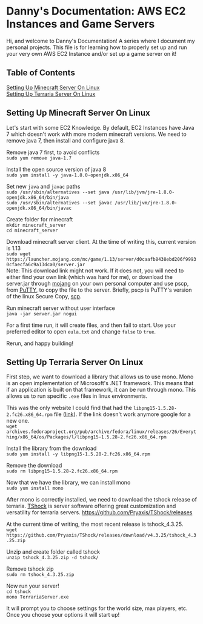 # Danny's Documentation: AWS EC2 Instances and Game Servers
Hi, and welcome to Danny's Documentation! A series where I document my personal projects. This file is for learning how to properly set up and run your very own AWS EC2 Instance and/or set up a game server on it!

## Table of Contents
[Setting Up Minecraft Server On Linux](#setting-up-minecraft-server-on-linux)  
[Setting Up Terraria Server On Linux](#setting-up-terraria-server-on-linux)

## Setting Up Minecraft Server On Linux
Let's start with some EC2 Knowledge. By default, EC2 Instances have Java 7 which doesn't work with more modern minecraft versions. We need to remove java 7, then install and configure java 8.

Remove java 7 first, to avoid conflicts  
`sudo yum remove java-1.7`

Install the open source version of java 8  
`sudo yum install -y java-1.8.0-openjdk.x86_64`

Set new `java` and `javac` paths  
`sudo /usr/sbin/alternatives --set java /usr/lib/jvm/jre-1.8.0-openjdk.x86_64/bin/java`  
`sudo /usr/sbin/alternatives --set javac /usr/lib/jvm/jre-1.8.0-openjdk.x86_64/bin/javac`

Create folder for minecraft  
`mkdir minecraft_server`  
`cd minecraft_server`

Download minecraft server client. At the time of writing this, current version is 1.13  
`sudo wget https://launcher.mojang.com/mc/game/1.13/server/d0caafb8438ebd206f99930cfaecfa6c9a13dca0/server.jar`  
Note: This download link might not work. If it does not, you will need to either find your own link (which was hard for me), or download the server.jar through [mojang](https://minecraft.net/en-us/download/server) on your own personal computer and use pscp, from [PuTTY](https://www.putty.org/), to copy the file to the server. Briefly, pscp is PuTTY's version of the linux Secure Copy, [scp](https://en.wikipedia.org/wiki/Secure_copy).

Run minecraft server without user interface  
`java -jar server.jar nogui`

For a first time run, it will create files, and then fail to start. Use your preferred editor to open `eula.txt` and change `false` to `true`.

Rerun, and happy building!

## Setting Up Terraria Server On Linux
First step, we want to download a library that allows us to use mono.
Mono is an open implementation of Microsoft's .NET framework. This means that if an application is built on that framework, it can be run through mono. This allows us to run specific `.exe` files in linux environments.

This was the only website I could find that had the `libpng15-1.5.28-2.fc26.x86_64.rpm` file ([link](archives.fedoraproject.org/pub/archive/fedora/linux/releases/26/Everything/x86_64/os/Packages/l/libpng15-1.5.28-2.fc26.x86_64.rpm)). If the link doesn't work anymore google for a new one.  
`wget archives.fedoraproject.org/pub/archive/fedora/linux/releases/26/Everything/x86_64/os/Packages/l/libpng15-1.5.28-2.fc26.x86_64.rpm`

Install the library from the download  
`sudo yum install -y libpng15-1.5.28-2.fc26.x86_64.rpm`

Remove the download  
`sudo rm libpng15-1.5.28-2.fc26.x86_64.rpm`

Now that we have the library,  we can install mono  
`sudo yum install mono`

After mono is correctly installed, we need to download the tshock release of terraria. [TShock](https://github.com/Pryaxis/TShock) is server software offering great customization and versatility for terraria servers.
https://github.com/Pryaxis/TShock/releases

At the current time of writing, the most recent release is tshock_4.3.25.  
`wget https://github.com/Pryaxis/TShock/releases/download/v4.3.25/tshock_4.3.25.zip`  

Unzip and create folder called tshock  
`unzip tshock_4.3.25.zip -d tshock/`

Remove tshock zip  
`sudo rm tshock_4.3.25.zip`

Now run your server!  
`cd tshock`  
`mono TerrariaServer.exe`

It will prompt you to choose settings for the world size, max players, etc. Once you choose your options it will start up!
